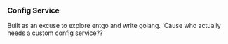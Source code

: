 ### Config Service

Built as an excuse to explore entgo and write golang. 'Cause who actually needs a custom config service??
